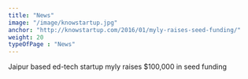```yaml
---
title: "News"
image: "/image/knowstartup.jpg"
anchor: "http://knowstartup.com/2016/01/myly-raises-seed-funding/"  
weight: 20
typeOfPage : "News"
---
```


<p>Jaipur based ed-tech startup myly raises $100,000 in seed funding</p>

